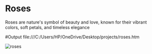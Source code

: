 # Roses
Roses are nature's symbol of beauty and love, known for their vibrant colors, soft petals, and timeless elegance


#Output
file:///C:/Users/HP/OneDrive/Desktop/projects/roses.htm

![roses](https://github.com/user-attachments/assets/ed999f46-033b-4985-b3e1-d48c47b4fd3c)
